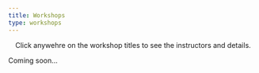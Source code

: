 ```yaml
---
title: Workshops
type: workshops
---
```

<p align="center">Click anywehre on the workshop titles to see the instructors and details.</p>

Coming soon...